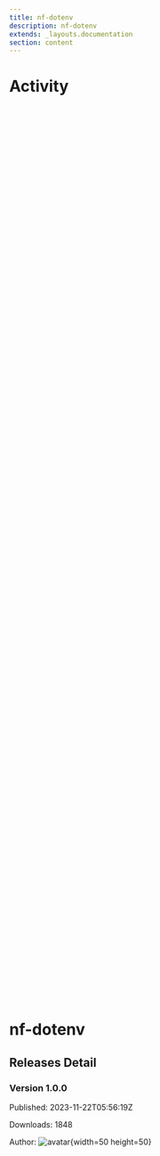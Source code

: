```yaml
---
title: nf-dotenv
description: nf-dotenv
extends: _layouts.documentation
section: content
---
```


# Activity

<div style="position: relative; height:40vh; width:80vw">
    <canvas id="releases"></canvas>
</div>
<script type="module" src="nf-dotenv.js"></script>

# nf-dotenv
        

## Releases Detail


### Version 1.0.0

Published: 2023-11-22T05:56:19Z

Downloads: 1848

Author: ![avatar](https://avatars.githubusercontent.com/u/4634699?v=4 "clintval"){width=50 height=50}

